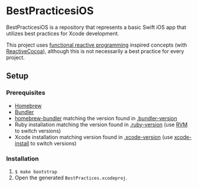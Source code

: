 # BestPracticesiOS

BestPracticesiOS is a repository that represents a basic Swift iOS app that utilizes best practices for Xcode development.

This project uses [functional reactive programming](https://en.wikipedia.org/wiki/Functional_reactive_programming) inspired concepts (with [ReactiveCocoa](https://github.com/ReactiveCocoa/ReactiveCocoa)), although this is not necessarily a best practice for every project.

## Setup

### Prerequisites

- [Homebrew](https://brew.sh)
- [Bundler](https://bundler.io)
- [homebrew-bundler](https://github.com/Homebrew/homebrew-bundle) matching the version found in [.bundler-version](.bundler-version)
- Ruby installation matching the version found in [.ruby-version](.ruby-version) (use [RVM](https://rvm.io/rvm/basics) to switch versions)
- Xcode installation matching version found in [.xcode-version](.xcode-version) (use [xcode-install](https://github.com/KrauseFx/xcode-install) to switch versions)

### Installation

1. `$ make bootstrap`
2. Open the generated `BestPractices.xcodeproj`.
